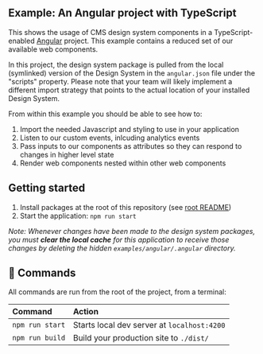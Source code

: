## Example: An Angular project with TypeScript

This shows the usage of CMS design system components in a TypeScript-enabled [Angular](https://angular.dev/) project. This example contains a reduced set of our available web components.

In this project, the design system package is pulled from the local (symlinked) version of the Design System in the `angular.json` file under the "scripts" property. Please note that your team will likely implement a different import strategy that points to the actual location of your installed Design System.

From within this example you should be able to see how to:

1. Import the needed Javascript and styling to use in your application
2. Listen to our custom events, inlcuding analytics events
3. Pass inputs to our components as attributes so they can respond to changes in higher level state
4. Render web components nested within other web components

## Getting started

1. Install packages at the root of this repository (see [root README](../../README.md))
1. Start the application: `npm run start`

_Note: Whenever changes have been made to the design system packages, you must **clear the local cache** for this application to receive those changes by deleting the hidden `examples/angular/.angular` directory._

## 🧞 Commands

All commands are run from the root of the project, from a terminal:

| Command         | Action                                      |
| :-------------- | :------------------------------------------ |
| `npm run start` | Starts local dev server at `localhost:4200` |
| `npm run build` | Build your production site to `./dist/`     |
